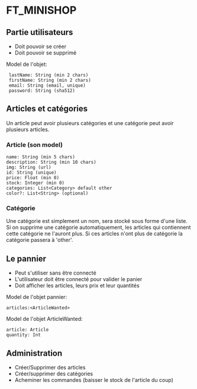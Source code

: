# FT_MINISHOP

## Partie utilisateurs

 - Doit pouvoir se créer
 - Doit pouvoir se supprimé

Model de l'objet: 
    
	 lastName: String (min 2 chars)
	 firstName: String (min 2 chars)
	 email: String (email, unique)
	 password: String (sha512)
    

## Articles et catégories

Un article peut avoir plusieurs catégories et une catégorie peut avoir plusieurs articles.

### Article (son model)

    name: String (min 5 chars)
    description: String (min 10 chars)
    img: String (url)
    id: String (unique)
    price: Float (min 0)
    stock: Integer (min 0)
    categories: List<Category> default other
    color?: List<String> (optional)

### Catégorie

Une catégorie est simplement un nom, sera stocké sous forme d'une liste.
Si on supprime une catégorie automatiquement, les articles qui contiennent cette catégorie ne l'auront plus. Si ces articles n'ont plus de catégorie la catégorie passera à 'other'.

## Le pannier

 - Peut s'utiliser sans être connecté
 - L'utilisateur doit être connecté pour valider le panier
 - Doit afficher les articles, leurs prix et leur quantités

Model de l'objet pannier:

    articles:<ArticleWanted>

Model de l'objet ArticleWanted:

    article: Article
    quantity: Int

## Administration

 - Créer/Supprimer des articles
 - Créer/supprimer des catégories
 - Acheminer les commandes (baisser le stock de l'article du coup)
